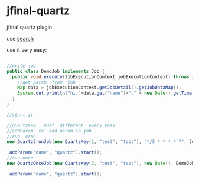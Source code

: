 jfinal-quartz
============

jfinal  quartz  plugin

use  [search](http://search.maven.org/#search%7Cga%7C1%7Ca%3A%22jfinal-quartz%22)

use  it  very easy:

```java

//write job
public class DemoJob implements Job {
  public void execute(JobExecutionContext jobExecutionContext) throws JobExecutionException {
    //get param  from  job
    Map data = jobExecutionContext.getJobDetail().getJobDataMap();
    System.out.println("hi,"+data.get("name")+"," + new Date().getTime());
  }
}

//start it

//quartzKey   must  different  every task
//addParam  to  add param in job
//run  cron
new QuartzCronJob(new QuartzKey(1, "test", "test"), "*/5 * * * * ?", JobDemo.class)

.addParam("name", "quartz").start();
//run once
new QuartzOnceJob(new QuartzKey(2, "test", "test"), new Date(), DemoJob.class)

.addParam("name", "quartz").start();

```
